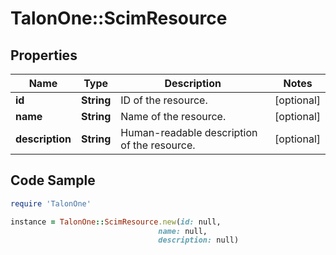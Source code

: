 # TalonOne::ScimResource

## Properties

Name | Type | Description | Notes
------------ | ------------- | ------------- | -------------
**id** | **String** | ID of the resource. | [optional] 
**name** | **String** | Name of the resource. | [optional] 
**description** | **String** | Human-readable description of the resource. | [optional] 

## Code Sample

```ruby
require 'TalonOne'

instance = TalonOne::ScimResource.new(id: null,
                                 name: null,
                                 description: null)
```


